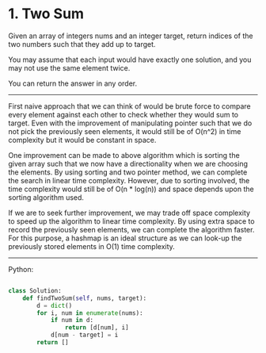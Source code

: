 # 1. Two Sum

Given an array of integers nums and an integer target, return indices of the
two numbers such that they add up to target.

You may assume that each input would have exactly one solution, and you may not
use the same element twice.

You can return the answer in any order.

---

First naive approach that we can think of would be brute force to compare every
element against each other to check whether they would sum to target. Even with
the improvement of manipulating pointer such that we do not pick the previously
seen elements, it would still be of O(n^2) in time complexity but it would be
constant in space.

One improvement can be made to above algorithm which is sorting the given array
such that we now have a directionality when we are choosing the elements. By
using sorting and two pointer method, we can complete the search in linear time
complexity. However, due to sorting involved, the time complexity would still
be of O(n * log(n)) and space depends upon the sorting algorithm used.

If we are to seek further improvement, we may trade off space complexity to
speed up the algorithm to linear time complexity. By using extra space to
record the previously seen elements, we can complete the algorithm faster. For
this purpose, a hashmap is an ideal structure as we can look-up the previously
stored elements in O(1) time complexity.

---

Python:

```python

class Solution:
    def findTwoSum(self, nums, target):
        d = dict()
        for i, num in enumerate(nums):
            if num in d:
                return [d[num], i]
            d[num - target] = i
        return []
```
